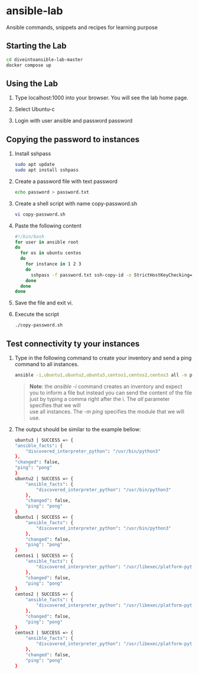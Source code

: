 # ansible-lab
Ansible commands, snippets and recipes for learning purpose

## Starting the Lab
  ```bash
  cd diveintoansible-lab-master
  docker compose up
  ```

## Using the Lab
1. Type localhost:1000 into your browser. You will see the lab home page.
  
2. Select Ubuntu-c
3. Login with user ansible and password password

## Copying the password to instances
1. Install sshpass
   
    ```bash
    sudo apt update
    sudo apt install sshpass
    ```
2. Create a password file with text password
    ```bash
    echo password > password.txt
    ```
3. Create a shell script with name copy-password.sh
    ```bash
    vi copy-password.sh
    ```
4. Paste the following content
    ```bash
    #!/bin/bash
    for user in ansible root
    do
      for os in ubuntu centos
      do
        for instance in 1 2 3
        do
          sshpass -f password.txt ssh-copy-id -o StrictHostKeyChecking=no ${user}@${os}${instance}
        done
      done
    done
    ```
5. Save the file and exit vi.
6. Execute the script
    ```bash
    ./copy-password.sh
    ```

## Test connectivity ty your instances
1. Type in the following command to create your inventory and send a ping command to all instances.
    ```bash
    ansible -i,ubuntu1,ubuntu2,ubuntu3,centos1,centos2,centos3 all -m ping
    ```
    
    > **Note**: the *ansible -i* command creates an inventory 
    > and expect you to inform a file but instead you can send 
    > the content of the file just by typing a comma right 
    > after the i. The *all* parameter specifies that we will  
    > use all instances. The *-m ping* specifies the module 
    > that we will use. 
2. The output should be similar to the example bellow:
    ```bash
    ubuntu3 | SUCCESS => {
    "ansible_facts": {
        "discovered_interpreter_python": "/usr/bin/python3"
    },
    "changed": false,
    "ping": "pong"
    }
    ubuntu2 | SUCCESS => {
        "ansible_facts": {
            "discovered_interpreter_python": "/usr/bin/python3"
        },
        "changed": false,
        "ping": "pong"
    }
    ubuntu1 | SUCCESS => {
        "ansible_facts": {
            "discovered_interpreter_python": "/usr/bin/python3"
        },
        "changed": false,
        "ping": "pong"
    }
    centos1 | SUCCESS => {
        "ansible_facts": {
            "discovered_interpreter_python": "/usr/libexec/platform-python"
        },
        "changed": false,
        "ping": "pong"
    }
    centos2 | SUCCESS => {
        "ansible_facts": {
            "discovered_interpreter_python": "/usr/libexec/platform-python"
        },
        "changed": false,
        "ping": "pong"
    }
    centos3 | SUCCESS => {
        "ansible_facts": {
            "discovered_interpreter_python": "/usr/libexec/platform-python"
        },
        "changed": false,
        "ping": "pong"
    }
    ```